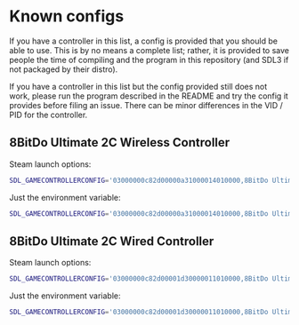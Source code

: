 # Known configs

If you have a controller in this list, a config is provided that you should be
able to use. This is by no means a complete list; rather, it is provided to save
people the time of compiling and the program in this repository (and SDL3 if not
packaged by their distro).

If you have a controller in this list but the config provided still does not
work, please run the program described in the README and try the config it
provides before filing an issue. There can be minor differences in the VID / PID
for the controller.

## 8BitDo Ultimate 2C Wireless Controller

Steam launch options:

```sh
SDL_GAMECONTROLLERCONFIG='03000000c82d00000a31000014010000,8BitDo Ultimate 2C Wireless Controller,a:b0,b:b1,x:b2,y:b3,back:b6,guide:b8,start:b7,leftstick:b9,rightstick:b10,leftshoulder:b4,rightshoulder:b5,dpup:h0.1,dpdown:h0.4,dpleft:h0.8,dpright:h0.2,leftx:a0,lefty:a1,rightx:a3,righty:a4,lefttrigger:a2,righttrigger:a5,platform:Linux,' %command%
```

Just the environment variable:

```sh
SDL_GAMECONTROLLERCONFIG='03000000c82d00000a31000014010000,8BitDo Ultimate 2C Wireless Controller,a:b0,b:b1,x:b2,y:b3,back:b6,guide:b8,start:b7,leftstick:b9,rightstick:b10,leftshoulder:b4,rightshoulder:b5,dpup:h0.1,dpdown:h0.4,dpleft:h0.8,dpright:h0.2,leftx:a0,lefty:a1,rightx:a3,righty:a4,lefttrigger:a2,righttrigger:a5,platform:Linux,'
```

## 8BitDo Ultimate 2C Wired Controller

Steam launch options:

```sh
SDL_GAMECONTROLLERCONFIG='03000000c82d00001d30000011010000,8BitDo Ultimate 2C Wired Controller,a:b0,b:b1,x:b3,y:b4,back:b10,guide:b12,start:b11,leftstick:b13,rightstick:b14,leftshoulder:b6,rightshoulder:b7,dpup:h0.1,dpdown:h0.4,dpleft:h0.8,dpright:h0.2,leftx:a0,lefty:a1,rightx:a2,righty:a3,lefttrigger:a5,righttrigger:a4,platform:Linux,' %command%
```

Just the environment variable:
```sh
SDL_GAMECONTROLLERCONFIG='03000000c82d00001d30000011010000,8BitDo Ultimate 2C Wired Controller,a:b0,b:b1,x:b3,y:b4,back:b10,guide:b12,start:b11,leftstick:b13,rightstick:b14,leftshoulder:b6,rightshoulder:b7,dpup:h0.1,dpdown:h0.4,dpleft:h0.8,dpright:h0.2,leftx:a0,lefty:a1,rightx:a2,righty:a3,lefttrigger:a5,righttrigger:a4,platform:Linux,'
```


